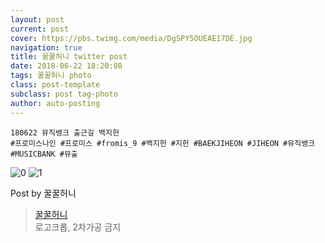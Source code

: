 ```yaml
---
layout: post
current: post
cover: https://pbs.twimg.com/media/DgSPY5OUEAE17DE.jpg
navigation: true
title: 꿀꿀허니 twitter post
date: 2018-06-22 18:20:08
tags: 꿀꿀허니 photo
class: post-template
subclass: post tag-photo
author: auto-posting
---
```


```  
180622 뮤직뱅크 출근길 백지헌  
#프로미스나인 #프로미스 #fromis_9 #백지헌 #지헌 #BAEKJIHEON #JIHEON #뮤직뱅크 #MUSICBANK #뮤출  

```

![0](https://pbs.twimg.com/media/DgSPYHiUEAAeqRY.jpg)
![1](https://pbs.twimg.com/media/DgSPY5OUEAE17DE.jpg)


Post by 꿀꿀허니

> [꿀꿀허니](https://twitter.com/kkhoney0417)  
  로고크롭, 2차가공 금지
